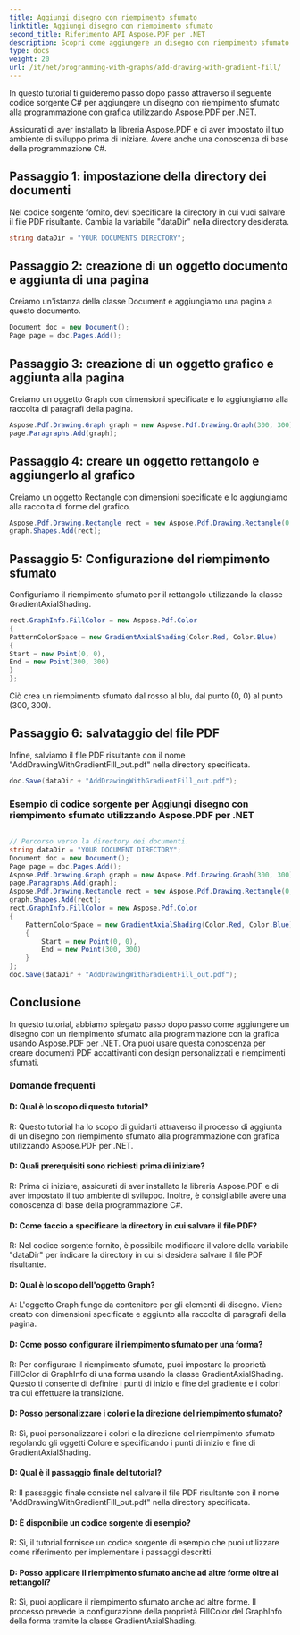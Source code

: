 ```yaml
---
title: Aggiungi disegno con riempimento sfumato
linktitle: Aggiungi disegno con riempimento sfumato
second_title: Riferimento API Aspose.PDF per .NET
description: Scopri come aggiungere un disegno con riempimento sfumato con Aspose.PDF per .NET. Tutorial passo dopo passo per creare documenti PDF accattivanti.
type: docs
weight: 20
url: /it/net/programming-with-graphs/add-drawing-with-gradient-fill/
---
```

In questo tutorial ti guideremo passo dopo passo attraverso il seguente codice sorgente C# per aggiungere un disegno con riempimento sfumato alla programmazione con grafica utilizzando Aspose.PDF per .NET.

Assicurati di aver installato la libreria Aspose.PDF e di aver impostato il tuo ambiente di sviluppo prima di iniziare. Avere anche una conoscenza di base della programmazione C#.

## Passaggio 1: impostazione della directory dei documenti

Nel codice sorgente fornito, devi specificare la directory in cui vuoi salvare il file PDF risultante. Cambia la variabile "dataDir" nella directory desiderata.

```csharp
string dataDir = "YOUR DOCUMENTS DIRECTORY";
```

## Passaggio 2: creazione di un oggetto documento e aggiunta di una pagina

Creiamo un'istanza della classe Document e aggiungiamo una pagina a questo documento.

```csharp
Document doc = new Document();
Page page = doc.Pages.Add();
```

## Passaggio 3: creazione di un oggetto grafico e aggiunta alla pagina

Creiamo un oggetto Graph con dimensioni specificate e lo aggiungiamo alla raccolta di paragrafi della pagina.

```csharp
Aspose.Pdf.Drawing.Graph graph = new Aspose.Pdf.Drawing.Graph(300, 300);
page.Paragraphs.Add(graph);
```

## Passaggio 4: creare un oggetto rettangolo e aggiungerlo al grafico

Creiamo un oggetto Rectangle con dimensioni specificate e lo aggiungiamo alla raccolta di forme del grafico.

```csharp
Aspose.Pdf.Drawing.Rectangle rect = new Aspose.Pdf.Drawing.Rectangle(0, 0, 300, 300);
graph.Shapes.Add(rect);
```

## Passaggio 5: Configurazione del riempimento sfumato

Configuriamo il riempimento sfumato per il rettangolo utilizzando la classe GradientAxialShading.

```csharp
rect.GraphInfo.FillColor = new Aspose.Pdf.Color
{
PatternColorSpace = new GradientAxialShading(Color.Red, Color.Blue)
{
Start = new Point(0, 0),
End = new Point(300, 300)
}
};
```

Ciò crea un riempimento sfumato dal rosso al blu, dal punto (0, 0) al punto (300, 300).

## Passaggio 6: salvataggio del file PDF

Infine, salviamo il file PDF risultante con il nome "AddDrawingWithGradientFill_out.pdf" nella directory specificata.

```csharp
doc.Save(dataDir + "AddDrawingWithGradientFill_out.pdf");
```

### Esempio di codice sorgente per Aggiungi disegno con riempimento sfumato utilizzando Aspose.PDF per .NET 

```csharp

// Percorso verso la directory dei documenti.
string dataDir = "YOUR DOCUMENT DIRECTORY";
Document doc = new Document();
Page page = doc.Pages.Add();
Aspose.Pdf.Drawing.Graph graph = new Aspose.Pdf.Drawing.Graph(300, 300);
page.Paragraphs.Add(graph);
Aspose.Pdf.Drawing.Rectangle rect = new Aspose.Pdf.Drawing.Rectangle(0, 0, 300, 300);
graph.Shapes.Add(rect);
rect.GraphInfo.FillColor = new Aspose.Pdf.Color
{
	PatternColorSpace = new GradientAxialShading(Color.Red, Color.Blue)
	{
		Start = new Point(0, 0),
		End = new Point(300, 300)
	}
};
doc.Save(dataDir + "AddDrawingWithGradientFill_out.pdf");

```
## Conclusione

In questo tutorial, abbiamo spiegato passo dopo passo come aggiungere un disegno con un riempimento sfumato alla programmazione con la grafica usando Aspose.PDF per .NET. Ora puoi usare questa conoscenza per creare documenti PDF accattivanti con design personalizzati e riempimenti sfumati.

### Domande frequenti

#### D: Qual è lo scopo di questo tutorial?

R: Questo tutorial ha lo scopo di guidarti attraverso il processo di aggiunta di un disegno con riempimento sfumato alla programmazione con grafica utilizzando Aspose.PDF per .NET.

#### D: Quali prerequisiti sono richiesti prima di iniziare?

R: Prima di iniziare, assicurati di aver installato la libreria Aspose.PDF e di aver impostato il tuo ambiente di sviluppo. Inoltre, è consigliabile avere una conoscenza di base della programmazione C#.

#### D: Come faccio a specificare la directory in cui salvare il file PDF?

R: Nel codice sorgente fornito, è possibile modificare il valore della variabile "dataDir" per indicare la directory in cui si desidera salvare il file PDF risultante.

#### D: Qual è lo scopo dell'oggetto Graph?

A: L'oggetto Graph funge da contenitore per gli elementi di disegno. Viene creato con dimensioni specificate e aggiunto alla raccolta di paragrafi della pagina.

#### D: Come posso configurare il riempimento sfumato per una forma?

R: Per configurare il riempimento sfumato, puoi impostare la proprietà FillColor di GraphInfo di una forma usando la classe GradientAxialShading. Questo ti consente di definire i punti di inizio e fine del gradiente e i colori tra cui effettuare la transizione.

#### D: Posso personalizzare i colori e la direzione del riempimento sfumato?

R: Sì, puoi personalizzare i colori e la direzione del riempimento sfumato regolando gli oggetti Colore e specificando i punti di inizio e fine di GradientAxialShading.

#### D: Qual è il passaggio finale del tutorial?

R: Il passaggio finale consiste nel salvare il file PDF risultante con il nome "AddDrawingWithGradientFill_out.pdf" nella directory specificata.

#### D: È disponibile un codice sorgente di esempio?

R: Sì, il tutorial fornisce un codice sorgente di esempio che puoi utilizzare come riferimento per implementare i passaggi descritti.

#### D: Posso applicare il riempimento sfumato anche ad altre forme oltre ai rettangoli?

R: Sì, puoi applicare il riempimento sfumato anche ad altre forme. Il processo prevede la configurazione della proprietà FillColor del GraphInfo della forma tramite la classe GradientAxialShading.